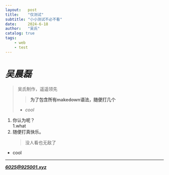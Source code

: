 ```yaml
---
layout:   post
title:    "仅测试"
subtitle: "小小测试不必不看"
date:     2024-6-18
author:   "吴氏"
catalog: true
tags:
    - web
    - test
---
```


# ***吴晨磊***
> 吴氏制作，遥遥领先
> 
>>**为了包含所有makedown语法，随便打几个**
> - *cool*  

1. 你认为呢？  
    1.what
2. 随便打真快乐。  
    >没人看也无敌了  

* cool  
***
***<6025@925001.xyz>***

